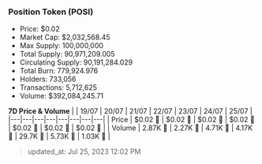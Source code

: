 
  ### Position Token (POSI)
  - Price: $0.02
  - Market Cap: $2,032,568.45
  - Max Supply: 100,000,000
  - Total Supply: 90,971,209.005
  - Circulating Supply: 90,191,284.029
  - Total Burn: 779,924.976
  - Holders: 733,056
  - Transactions: 5,712,625
  - Volume: $392,084,245.71

  **7D Price & Volume**
  | | 19&#x2F;07 | 20&#x2F;07 | 21&#x2F;07 | 22&#x2F;07 | 23&#x2F;07 | 24&#x2F;07 | 25&#x2F;07 |
  |---|---|---|---|---|---|---|---|
  | Price | $0.02 🚀 | $0.02 🔻 | $0.02 🔻 | $0.02 🚀 | $0.02 🚀 | $0.02 🚀 | $0.02 🚀 |
  | Volume | 2.87K 🔻 | 2.27K 🔻 | 4.71K 🚀 | 4.17K 🔻 | 29.7K 🚀 | 5.73K 🔻 | 1.03K 🔻 |

  > updated_at: Jul 25, 2023 12:02 PM
